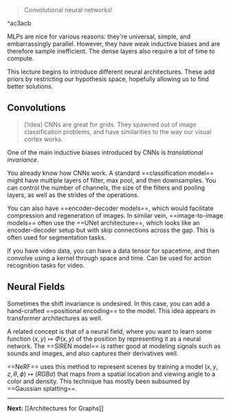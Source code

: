 > Convolutional neural networks!

^ac3acb

MLPs are nice for various reasons: they're universal, simple, and embarrassingly parallel. However, they have weak inductive biases and are therefore sample inefficient. The dense layers also require a lot of time to compute.

This lecture begins to introduce different neural architectures. These add priors by restricting our hypothesis space, hopefully allowing us to find better solutions.

## Convolutions

> [!idea]
> CNNs are great for grids. They spawned out of image classification problems, and have similarities to the way our visual cortex works.

One of the main inductive biases introduced by CNNs is *translational invariance*.

You already know how CNNs work. A standard ==classification model== might have multiple layers of filter, max pool, and then downsamples. You can control the number of channels, the size of the filters and pooling layers, as well as the strides of the operations.

You can also have ==encoder-decoder models==, which would facilitate compression and regeneration of images. In similar vein, ==image-to-image models== often use the ==UNet architecture==, which looks like an encoder-decoder setup but with skip connections across the gap. This is often used for segmentation tasks.

If you have video data, you can have a data tensor for spacetime, and then convolve using a kernel through space and time. Can be used for action recognition tasks for video.

## Neural Fields

Sometimes the shift invariance is undesired. In this case, you can add a hand-crafted ==positional encoding== to the model. This idea appears in transformer architectures as well.

A related concept is that of a neural field, where you want to learn some function $(x,y)\mapsto \Phi(x,y)$ of the position by representing it as a neural network. The ==SIREN model== is rather good at modeling signals such as sounds and images, and also captures their derivatives well.

==NeRF== uses this method to represent scenes by training a model $(x,y,z,\theta,\phi)\mapsto (RGB\sigma)$ that maps from a spatial location and viewing angle to a color and density. This technique has mostly been subsumed by ==Gaussian splatting==.

---

**Next:** [[Architectures for Graphs]]


